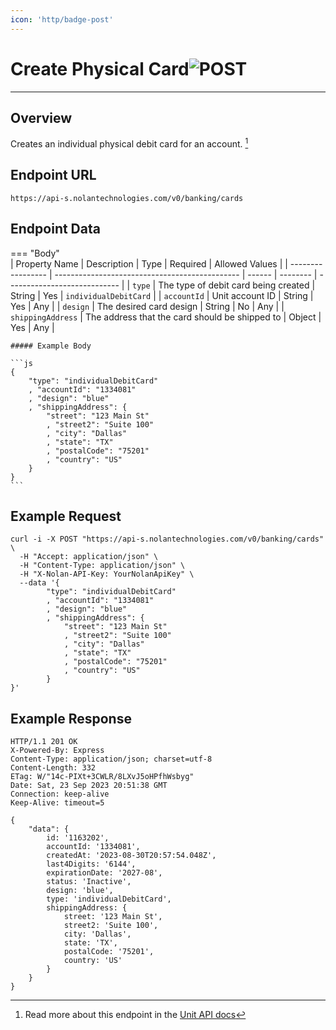 ```yaml
---
icon: 'http/badge-post'
---
```


<h1 class=article-title>Create Physical Card<img class="article-title-image" src="/assets/images/badge-post.svg" alt="POST"/></h1>

---

## Overview
Creates an individual physical debit card for an account. [^ 1]

## Endpoint URL
`https://api-s.nolantechnologies.com/v0/banking/cards`

## Endpoint Data
=== "Body"    
    | Property Name     | Description                                    | Type   | Required | Allowed Values               |
    | ----------------- | ---------------------------------------------- | ------ | -------- | ---------------------------- |
    | `type`            | The type of debit card being created           | String | Yes      | `individualDebitCard`        |
    | `accountId`       | Unit account ID                                | String | Yes      | Any                          |
    | `design`          | The desired card design                        | String | No       | Any                          |
    | `shippingAddress` | The address that the card should be shipped to | Object | Yes      | Any                          |

    ##### Example Body

    ```js
    {
        "type": "individualDebitCard"
        , "accountId": "1334081"
        , "design": "blue"
        , "shippingAddress": {
            "street": "123 Main St"
            , "street2": "Suite 100"
            , "city": "Dallas"
            , "state": "TX"
            , "postalCode": "75201"
            , "country": "US"
        }
    } 
    ```

## Example Request
```text
curl -i -X POST "https://api-s.nolantechnologies.com/v0/banking/cards" \
  -H "Accept: application/json" \
  -H "Content-Type: application/json" \
  -H "X-Nolan-API-Key: YourNolanApiKey" \
  --data '{
        "type": "individualDebitCard"
        , "accountId": "1334081"
        , "design": "blue"
        , "shippingAddress": {
            "street": "123 Main St"
            , "street2": "Suite 100"
            , "city": "Dallas"
            , "state": "TX"
            , "postalCode": "75201"
            , "country": "US"
        }
}'
```

## Example Response
```text
HTTP/1.1 201 OK
X-Powered-By: Express
Content-Type: application/json; charset=utf-8
Content-Length: 332
ETag: W/"14c-PIXt+3CWLR/8LXvJ5oHPfhWsbyg"
Date: Sat, 23 Sep 2023 20:51:38 GMT
Connection: keep-alive
Keep-Alive: timeout=5

{
    "data": {
        id: '1163202',
        accountId: '1334081',
        createdAt: '2023-08-30T20:57:54.048Z',
        last4Digits: '6144',
        expirationDate: '2027-08',
        status: 'Inactive',
        design: 'blue',
        type: 'individualDebitCard',
        shippingAddress: {
            street: '123 Main St',
            street2: 'Suite 100',
            city: 'Dallas',
            state: 'TX',
            postalCode: '75201',
            country: 'US'
        }
    }
}
```

[^ 1]: Read more about this endpoint in the <a target="_blank" rel="noopener noreferrer" href="https://docs.unit.co/cards#create-individual-debit-card">Unit API docs</a>


